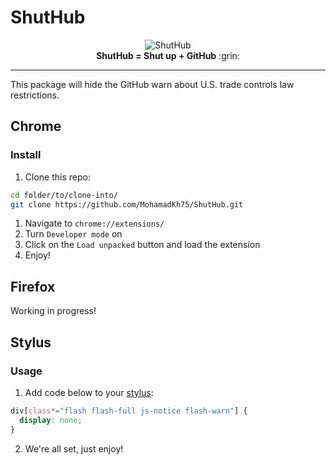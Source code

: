 # ShutHub

<div align="center">
<img src='https://raw.githubusercontent.com/MohamadKh75/ShutHub/master/icons/128.png' alt="ShutHub") /><br>
<strong>ShutHub = Shut up + GitHub</strong> :grin:
</div>

---

This package will hide the GitHub warn about U.S. trade controls law restrictions.

## Chrome

### Install

1. Clone this repo:

```bash
cd folder/to/clone-into/
git clone https://github.com/MohamadKh75/ShutHub.git
```

1. Navigate to `chrome://extensions/`
2. Turn `Developer mode` on
3. Click on the `Load unpacked` button and load the extension
4. Enjoy!

## Firefox

Working in progress!

## Stylus

### Usage

1. Add code below to your [stylus](https://github.com/stylus/stylus):

```css
div[class*="flash flash-full js-notice flash-warn"] {
  display: none;
}
```

2. We're all set, just enjoy!

